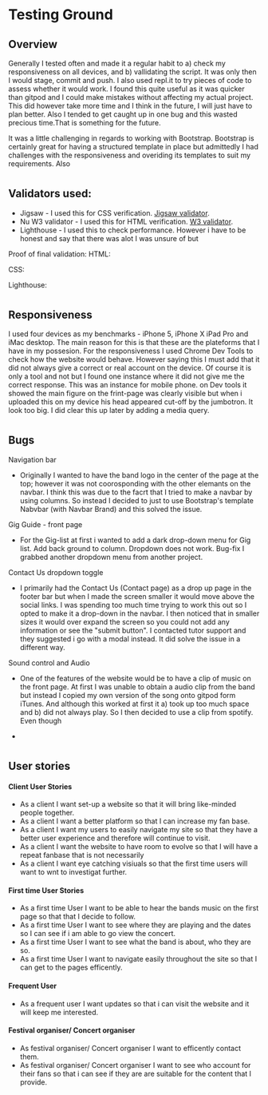 #  Testing Ground

## Overview
Generally I tested often and made it a regular habit to a) check my responsiveness on all devices, and b) vallidating the script. It was only then I would stage, commit and push. I also used repl.it to try pieces of code to assess whether it would work. I found this quite useful as it was quicker than gitpod and I could make mistakes without affecting my actual project. This did however take more time and I think in the future, I will just have to plan better. Also I tended to get caught up in one bug and this wasted precious time.That is something for the future.  

It was a little challenging in regards to working with Bootstrap. Bootstrap is certainly great for having a structured template in place but admittedly I had challenges with the responsiveness and overiding its templates to suit my requirements. Also 
#
## Validators used: 
- Jigsaw - I used this for CSS verification. [Jigsaw validator](https://jigsaw.w3.org/).
- Nu W3 validator - I used this for HTML verification. [W3 validator](http:s//validator.w3.org/).
- Lighthouse - I used this to check performance. However i have to be honest and say that there was alot I was unsure of but 

Proof of final validation:
HTML:

CSS:

Lighthouse:


#
## Responsiveness
I used four devices as my benchmarks - iPhone 5, iPhone X iPad Pro and iMac desktop. The main reason for this is that these are the plateforms that I have in my possesion. For the responsiveness I used Chrome Dev Tools to check how the website would behave. However saying this I must add that it did not always give a correct or real account on the device. Of course it is only a tool and not but I found one instance where it did not give me the correct response. This was an instance for mobile phone. on Dev tools it showed the main figure on the frint-page was clearly visible but when i uploaded this on my device his head appeared cut-off by the jumbotron. It look too big. I did clear this up later by adding a media query.  



#
## Bugs

Navigation bar
- Originally I wanted to have the band logo in the center of the page at the top; however it was not coorosponding with the other elemants on the navbar. I think this was due to the facrt that I tried to make a navbar by using columns. So instead I decided to just to use Bootstrap's template Nabvbar (with Navbar Brand) and this solved the issue. 


Gig Guide - front page
- For the Gig-list at first i wanted to add a dark drop-down menu for Gig list. Add back ground to column.
Dropdown does not work. Bug-fix
I grabbed another dropdown menu from another project.

Contact Us dropdown toggle
- I primarily had the Contact Us (Contact page) as a drop up page in the footer bar but when I made the screen smaller it would move above the social links. I was spending too much time trying to work this out so I opted to make it a drop-down in the navbar. I then noticed that in smaller sizes it would over expand the screen so you could not add any information or see the "submit button". I contacted tutor support and they suggested i go with a modal instead. It did solve the issue in a different way.

Sound control and Audio 
- One of the features of the website would be to have a clip of music on the front page. At first I was unable to obtain a audio clip from the band but instead I copied my own version of the song onto gitpod form iTunes. And although this worked at first it a) took up too much space and b) did not always play. So I then decided to use a clip from spotify. Even though 

- 
#

## User stories

#### Client User Stories
- As a client I want set-up a website so that it will bring like-minded people together.
- As a client I want a better platform so that I can increase my fan base.
- As a client I want my users to easily navigate my site so that they have a better user experience and therefore will continue to visit.
- As a client I want the website to have room to evolve so that I will have a repeat fanbase that is not necessarily 
- As a client I want eye catching visiuals so that the first time users will want to wnt to investigat further. 

#### First time User Stories
- As a first time User I want to be able to hear the bands music on the first page so that that I decide to follow.
- As a first time User I want to see where they are playing and the dates so I can see if i am  able to go view the concert.
- As a first time User I want to see what the band is about, who they are so.
- As a first time User I want to navigate easily throughout the site so that I can get to the pages efficently. 

#### Frequent User
- As a frequent user I want updates so that i can visit the website and it will keep me interested.

#### Festival organiser/ Concert organiser
- As festival organiser/ Concert organiser I want to efficently contact them.
- As festival organiser/ Concert organiser I want to see who account for their fans  so that i can see if they are are suitable for the content that I provide.